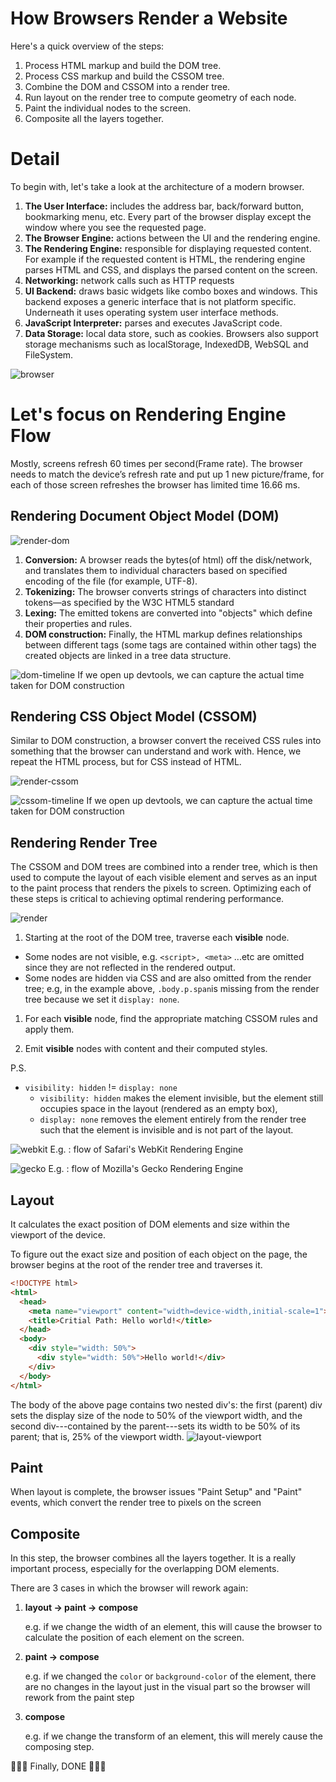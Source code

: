 How Browsers Render a Website
===
Here's a quick overview of the steps:
1. Process HTML markup and build the DOM tree.
1. Process CSS markup and build the CSSOM tree.
1. Combine the DOM and CSSOM into a render tree.
1. Run layout on the render tree to compute geometry of each node.
1. Paint the individual nodes to the screen.
1. Composite all the layers together.

Detail
===
To begin with, let's take a look at the architecture of a modern browser.
1. **The User Interface:** includes the address bar, back/forward button, bookmarking menu, etc. Every part of the browser display except the window where you see the requested page.
1. **The Browser Engine:** actions between the UI and the rendering engine.
1. **The Rendering Engine:** responsible for displaying requested content. For example if the requested content is HTML, the rendering engine parses HTML and CSS, and displays the parsed content on the screen.
1. **Networking:** network calls such as HTTP requests
1. **UI Backend:** draws basic widgets like combo boxes and windows. This backend exposes a generic interface that is not platform specific. Underneath it uses operating system user interface methods.
1. **JavaScript Interpreter:** parses and executes JavaScript code.
1. **Data Storage:** local data store, such as cookies. Browsers also support storage mechanisms such as localStorage, IndexedDB, WebSQL and FileSystem.

![browser](./browser.png)

Let's focus on Rendering Engine Flow
===
Mostly, screens refresh 60 times per second(Frame rate). The browser needs to match the device’s refresh rate and put up 1 new picture/frame, for each of those screen refreshes the browser has limited time 16.66 ms.

Rendering Document Object Model (DOM)
---
![render-dom](./render-dom.png)

1. **Conversion:** A browser reads the bytes(of html) off the disk/network, and translates them to individual characters based on specified encoding of the file (for example, UTF-8).
1. **Tokenizing:** The browser converts strings of characters into distinct tokens—as specified by the W3C HTML5 standard
1. **Lexing:** The emitted tokens are converted into "objects" which define their properties and rules.
1. **DOM construction:** Finally, the HTML markup defines relationships between different tags (some tags are contained within other tags) the created objects are linked in a tree data structure.

![dom-timeline](./dom-timeline.png)
If we open up devtools, we can capture the actual time taken for DOM construction

Rendering CSS Object Model (CSSOM)
---
Similar to DOM construction, a browser convert the received CSS rules into something that the browser can understand and work with. Hence, we repeat the HTML process, but for CSS instead of HTML.

![render-cssom](./render-cssom.png)

![cssom-timeline](./cssom-timeline.png)
If we open up devtools, we can capture the actual time taken for DOM construction

Rendering Render Tree
---
The CSSOM and DOM trees are combined into a render tree, which is then used to compute the layout of each visible element and serves as an input to the paint process that renders the pixels to screen. Optimizing each of these steps is critical to achieving optimal rendering performance.

![render](./render.png)

1. Starting at the root of the DOM tree, traverse each **visible** node.

  - Some nodes are not visible, e.g. `<script>, <meta>` ...etc are omitted since they are not reflected in the rendered output.
  - Some nodes are hidden via CSS and are also omitted from the render tree; e.g, in the example above, `.body.p.span`is missing from the render tree because we set it `display: none`.
1. For each **visible** node, find the appropriate matching CSSOM rules and apply them.

1. Emit **visible** nodes with content and their computed styles.

P.S.
- `visibility: hidden` != `display: none`
  - `visibility: hidden` makes the element invisible, but the element still occupies space in the layout (rendered as an empty box), 
  - `display: none` removes the element entirely from the render tree such that the element is invisible and is not part of the layout.

![webkit](./webkit.png)
E.g. : flow of Safari's WebKit Rendering Engine

![gecko](./gecko.jpg)
E.g. : flow of Mozilla's Gecko Rendering Engine

Layout
---
It calculates the exact position of DOM elements and size within the viewport of the device.

To figure out the exact size and position of each object on the page, the browser begins at the root of the render tree and traverses it.

```html
<!DOCTYPE html>
<html>
  <head>
    <meta name="viewport" content="width=device-width,initial-scale=1">
    <title>Critial Path: Hello world!</title>
  </head>
  <body>
    <div style="width: 50%">
      <div style="width: 50%">Hello world!</div>
    </div>
  </body>
</html>
```
The body of the above page contains two nested div's: the first (parent) div sets the display size of the node to 50% of the viewport width, and the second div---contained by the parent---sets its width to be 50% of its parent; that is, 25% of the viewport width.
![layout-viewport](./layout-viewport.png)

Paint
---
When layout is complete, the browser issues "Paint Setup" and "Paint" events, which convert the render tree to pixels on the screen


Composite
---
In this step, the browser combines all the layers together. It is a really important process, especially for the overlapping DOM elements.

There are 3 cases in which the browser will rework again:

1. **layout -> paint -> compose**
    
    e.g. if we change the width of an element, this will cause the browser to calculate the position of each element on the screen.

1. **paint -> compose**

    e.g. if we changed the `color` or `background-color` of the element, there are no changes in the layout just in the visual part so the browser will rework from the paint step

1. **compose**

    e.g. if we change the transform of an element, this will merely cause the composing step.

🎊🎊🎊 Finally, DONE 🎊🎊🎊